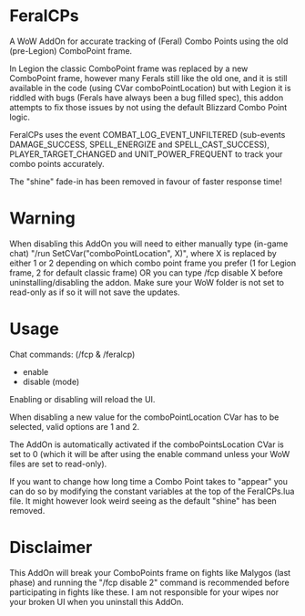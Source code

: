 # FeralCPs

A WoW AddOn for accurate tracking of (Feral) Combo Points using the old (pre-Legion) ComboPoint frame.

In Legion the classic ComboPoint frame was replaced by a new ComboPoint frame, however many Ferals still like the old one, and it is
still available in the code (using CVar comboPointLocation) but with Legion it is riddled with bugs (Ferals have always been a bug filled spec), this
addon attempts to fix those issues by not using the default Blizzard Combo Point logic.

FeralCPs uses the event COMBAT_LOG_EVENT_UNFILTERED (sub-events DAMAGE_SUCCESS, SPELL_ENERGIZE and SPELL_CAST_SUCCESS), PLAYER_TARGET_CHANGED and UNIT_POWER_FREQUENT
to track your combo points accurately.

The "shine" fade-in has been removed in favour of faster response time!

# Warning

When disabling this AddOn you will need to either manually type (in-game chat) "/run SetCVar("comboPointLocation", X)", where X is replaced by either 1 or 2 depending on which
combo point frame you prefer (1 for Legion frame, 2 for default classic frame) OR you can type /fcp disable X before uninstalling/disabling the addon. Make sure your WoW folder is not
set to read-only as if so it will not save the updates.
# Usage

Chat commands: (/fcp & /feralcp)
  - enable
  - disable (mode)
  
Enabling or disabling will reload the UI. 

When disabling a new value for the comboPointLocation CVar has to be selected, valid options are 1 and 2.

The AddOn is automatically activated if the comboPointsLocation CVar is set to 0 (which it will be after using the enable command unless your WoW files are set to read-only).

If you want to change how long time a Combo Point takes to "appear" you can do so by modifying the constant variables at the top of the FeralCPs.lua file.
It might however look weird seeing as the default "shine" has been removed.

# Disclaimer

This AddOn will break your ComboPoints frame on fights like Malygos (last phase) and running the "/fcp disable 2" command is recommended before participating in fights
like these. I am not responsible for your wipes nor your broken UI when you uninstall this AddOn.


